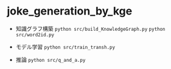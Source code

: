 # joke_generation_by_kge

- 知識グラフ構築
`python src/build_KnowledgeGraph.py`
`python src/word2id.py`

- モデル学習
`python src/train_transh.py`

- 推論
`python src/q_and_a.py`